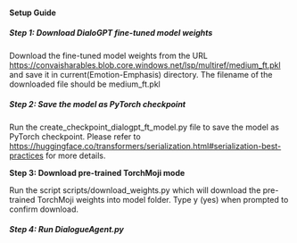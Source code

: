 #### Setup Guide





##### Step 1: Download DialoGPT fine-tuned model weights

Download the fine-tuned model weights from the URL https://convaisharables.blob.core.windows.net/lsp/multiref/medium_ft.pkl and save it in current(Emotion-Emphasis) directory. The filename of the downloaded file should be medium_ft.pkl 





#####  Step 2: Save the model as PyTorch checkpoint

Run the create_checkpoint_dialogpt_ft_model.py file to save the model as PyTorch checkpoint. Please refer to https://huggingface.co/transformers/serialization.html#serialization-best-practices for more details.





**Step 3: Download pre-trained TorchMoji mode**

Run the script scripts/download_weights.py which will download the pre-trained TorchMoji weights into model folder. Type y (yes) when prompted to confirm download.



##### Step 4: Run DialogueAgent.py







 


